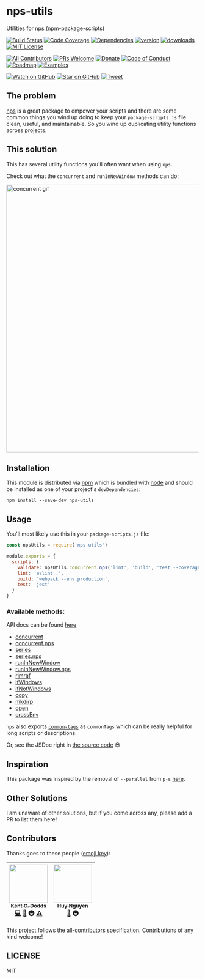 # nps-utils

Utilities for [nps][nps] (npm-package-scripts)

[![Build Status][build-badge]][build]
[![Code Coverage][coverage-badge]][coverage]
[![Dependencies][dependencyci-badge]][dependencyci]
[![version][version-badge]][package]
[![downloads][downloads-badge]][npm-stat]
[![MIT License][license-badge]][LICENSE]

[![All Contributors](https://img.shields.io/badge/all_contributors-2-orange.svg?style=flat-square)](#contributors)
[![PRs Welcome][prs-badge]][prs]
[![Donate][donate-badge]][donate]
[![Code of Conduct][coc-badge]][coc]
[![Roadmap][roadmap-badge]][roadmap]
[![Examples][examples-badge]][examples]

[![Watch on GitHub][github-watch-badge]][github-watch]
[![Star on GitHub][github-star-badge]][github-star]
[![Tweet][twitter-badge]][twitter]

## The problem

[nps][nps] is a great package to empower your scripts and there are some common
things you wind up doing to keep your `package-scripts.js` file clean, useful,
and maintainable. So you wind up duplicating utility functions across projects.

## This solution

This has several utility functions you'll often want when using `nps`.

Check out what the `concurrent` and `runInNewWindow` methods can do:

<a href="https://github.com/kentcdodds/nps-utils/raw/master/other/nps-utils-demo.gif" title="Pull out npm scripts into another file with nps">
  <img src="https://github.com/kentcdodds/nps-utils/raw/master/other/nps-utils-demo.gif" alt="concurrent gif" title="concurrent gif" width="700" />
</a>

## Installation

This module is distributed via [npm][npm] which is bundled with [node][node] and
should be installed as one of your project's `devDependencies`:

```
npm install --save-dev nps-utils
```

## Usage

You'll most likely use this in your `package-scripts.js` file:

```javascript
const npsUtils = require('nps-utils')

module.exports = {
  scripts: {
    validate: npsUtils.concurrent.nps('lint', 'build', 'test --coverage'),
    lint: 'eslint .',
    build: 'webpack --env.production',
    test: 'jest'
  }
}
```

### Available methods:

API docs can be found [here][doclet]

- [concurrent](https://doclets.io/kentcdodds/nps-utils/master#dl-concurrent)
- [concurrent.nps](https://doclets.io/kentcdodds/nps-utils/master#dl-concurrent.nps)
- [series](https://doclets.io/kentcdodds/nps-utils/master#dl-series)
- [series.nps](https://doclets.io/kentcdodds/nps-utils/master#dl-series.nps)
- [runInNewWindow](https://doclets.io/kentcdodds/nps-utils/master#dl-runInNewWindow)
- [runInNewWindow.nps](https://doclets.io/kentcdodds/nps-utils/master#dl-runInNewWindow.nps)
- [rimraf](https://doclets.io/kentcdodds/nps-utils/master#dl-rimraf)
- [ifWindows](https://doclets.io/kentcdodds/nps-utils/master#dl-ifWindows)
- [ifNotWindows](https://doclets.io/kentcdodds/nps-utils/master#dl-ifNotWindows)
- [copy](https://doclets.io/kentcdodds/nps-utils/master#dl-copy)
- [mkdirp](https://doclets.io/kentcdodds/nps-utils/master#dl-mkdirp)
- [open](https://doclets.io/kentcdodds/nps-utils/master#dl-open)
- [crossEnv](https://doclets.io/kentcdodds/nps-utils/master#dl-crossEnv)

`nps` also exports [`common-tags`][common-tags] as `commonTags` which can be
really helpful for long scripts or descriptions.

Or, see the JSDoc right in
[the source code](https://github.com/kentcdodds/nps-utils/blob/master/src/index.js) 😎

## Inspiration

This package was inspired by the removal of `--parallel` from `p-s`
[here](https://github.com/kentcdodds/p-s/pull/94).

## Other Solutions

I am unaware of other solutions, but if you come across any, please add a PR to
list them here!

## Contributors

Thanks goes to these people ([emoji key][emojis]):

<!-- ALL-CONTRIBUTORS-LIST:START - Do not remove or modify this section -->
| [<img src="https://avatars.githubusercontent.com/u/1500684?v=3" width="100px;"/><br /><sub>Kent C. Dodds</sub>](https://kentcdodds.com)<br />[💻](https://github.com/kentcdodds/nps-utils/commits?author=kentcdodds) [📖](https://github.com/kentcdodds/nps-utils/commits?author=kentcdodds) 🚇 [⚠️](https://github.com/kentcdodds/nps-utils/commits?author=kentcdodds) | [<img src="https://avatars2.githubusercontent.com/u/7352279?v=3" width="100px;"/><br /><sub>Huy Nguyen</sub>](https://www.huy-nguyen.com/)<br />[📖](https://github.com/kentcdodds/nps-utils/commits?author=huy-nguyen) 🚇 |
| :---: | :---: |
<!-- ALL-CONTRIBUTORS-LIST:END -->

This project follows the [all-contributors][all-contributors] specification. Contributions of any kind welcome!

## LICENSE

MIT

[npm]: https://www.npmjs.com/
[node]: https://nodejs.org
[build-badge]: https://img.shields.io/travis/kentcdodds/nps-utils.svg?style=flat-square
[build]: https://travis-ci.org/kentcdodds/nps-utils
[coverage-badge]: https://img.shields.io/codecov/c/github/kentcdodds/nps-utils.svg?style=flat-square
[coverage]: https://codecov.io/github/kentcdodds/nps-utils
[dependencyci-badge]: https://dependencyci.com/github/kentcdodds/nps-utils/badge?style=flat-square
[dependencyci]: https://dependencyci.com/github/kentcdodds/nps-utils
[version-badge]: https://img.shields.io/npm/v/nps-utils.svg?style=flat-square
[package]: https://www.npmjs.com/package/nps-utils
[downloads-badge]: https://img.shields.io/npm/dm/nps-utils.svg?style=flat-square
[npm-stat]: http://npm-stat.com/charts.html?package=nps-utils&from=2016-04-01
[license-badge]: https://img.shields.io/npm/l/nps-utils.svg?style=flat-square
[license]: https://github.com/kentcdodds/nps-utils/blob/master/other/LICENSE
[prs-badge]: https://img.shields.io/badge/PRs-welcome-brightgreen.svg?style=flat-square
[prs]: http://makeapullrequest.com
[donate-badge]: https://img.shields.io/badge/$-support-green.svg?style=flat-square
[donate]: http://kcd.im/donate
[coc-badge]: https://img.shields.io/badge/code%20of-conduct-ff69b4.svg?style=flat-square
[coc]: https://github.com/kentcdodds/nps-utils/blob/master/other/CODE_OF_CONDUCT.md
[roadmap-badge]: https://img.shields.io/badge/%F0%9F%93%94-roadmap-CD9523.svg?style=flat-square
[roadmap]: https://github.com/kentcdodds/nps-utils/blob/master/other/ROADMAP.md
[examples-badge]: https://img.shields.io/badge/%F0%9F%92%A1-examples-8C8E93.svg?style=flat-square
[examples]: https://github.com/kentcdodds/nps-utils/blob/master/other/EXAMPLES.md
[github-watch-badge]: https://img.shields.io/github/watchers/kentcdodds/nps-utils.svg?style=social
[github-watch]: https://github.com/kentcdodds/nps-utils/watchers
[github-star-badge]: https://img.shields.io/github/stars/kentcdodds/nps-utils.svg?style=social
[github-star]: https://github.com/kentcdodds/nps-utils/stargazers
[twitter]: https://twitter.com/intent/tweet?text=Check%20out%20nps-utils!%20https://github.com/kentcdodds/nps-utils%20%F0%9F%91%8D
[twitter-badge]: https://img.shields.io/twitter/url/https/github.com/kentcdodds/nps-utils.svg?style=social
[emojis]: https://github.com/kentcdodds/all-contributors#emoji-key
[all-contributors]: https://github.com/kentcdodds/all-contributors
[nps]: https://npmjs.com/package/nps
[doclet]: https://doclets.io/kentcdodds/nps-utils/master
[common-tags]: https://npmjs.com/package/common-tags
